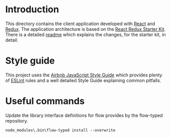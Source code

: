 # Introduction

This directory contains the client application developed with [React] and [Redux]. The application 
architecture is based on the [React Redux Starter Kit]. There is a detailed [readme](STARTER_KIT.md)
which explains the changes, for the starter kit, in detail.

# Style guide

This project uses the [Airbnb JavaScript Style Guide] which provides plenty of [ESLint] rules and a well
detailed Style Guide explaining common pitfalls.

[React]: https://facebook.github.io/react/
[Redux]: http://redux.js.org/
[React Redux Starter Kit]: https://github.com/davezuko/react-redux-starter-kit
[Airbnb JavaScript Style Guide]: https://github.com/airbnb/javascript
[ESLint]: http://eslint.org/

# Useful commands

Update the library interface definitions for flow provides by the flow-typed repository.
```
node_modules\.bin\flow-typed install --overwrite
```
